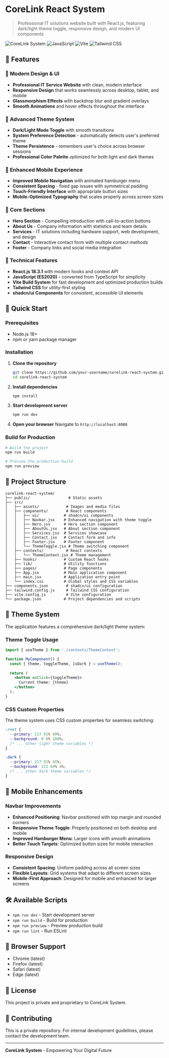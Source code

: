 # CoreLink React System

> Professional IT solutions website built with React.js, featuring dark/light theme toggle, responsive design, and modern UI components

![CoreLink System](https://img.shields.io/badge/React-18.3.1-blue.svg)
![JavaScript](https://img.shields.io/badge/JavaScript-ES2020-yellow.svg)
![Vite](https://img.shields.io/badge/Vite-5.4.10-purple.svg)
![Tailwind CSS](https://img.shields.io/badge/Tailwind%20CSS-3.4.11-blue.svg)

## 🌟 Features

### 🎨 **Modern Design & UI**
- **Professional IT Service Website** with clean, modern interface
- **Responsive Design** that works seamlessly across desktop, tablet, and mobile
- **Glassmorphism Effects** with backdrop blur and gradient overlays
- **Smooth Animations** and hover effects throughout the interface

### 🌙 **Advanced Theme System**
- **Dark/Light Mode Toggle** with smooth transitions
- **System Preference Detection** - automatically detects user's preferred theme
- **Theme Persistence** - remembers user's choice across browser sessions
- **Professional Color Palette** optimized for both light and dark themes

### 📱 **Enhanced Mobile Experience**
- **Improved Mobile Navigation** with animated hamburger menu
- **Consistent Spacing** - fixed gap issues with symmetrical padding
- **Touch-Friendly Interface** with appropriate button sizes
- **Mobile-Optimized Typography** that scales properly across screen sizes

### 🎯 **Core Sections**
- **Hero Section** - Compelling introduction with call-to-action buttons
- **About Us** - Company information with statistics and team details
- **Services** - IT solutions including hardware support, web development, and design
- **Contact** - Interactive contact form with multiple contact methods
- **Footer** - Company links and social media integration

### 🔧 **Technical Features**
- **React.js 18.3.1** with modern hooks and context API
- **JavaScript (ES2020)** - converted from TypeScript for simplicity
- **Vite Build System** for fast development and optimized production builds
- **Tailwind CSS** for utility-first styling
- **shadcn/ui Components** for consistent, accessible UI elements

## 🚀 Quick Start

### Prerequisites
- Node.js 18+ 
- npm or yarn package manager

### Installation

1. **Clone the repository**
   ```bash
   git clone https://github.com/your-username/corelink-react-system.git
   cd corelink-react-system
   ```

2. **Install dependencies**
   ```bash
   npm install
   ```

3. **Start development server**
   ```bash
   npm run dev
   ```

4. **Open your browser**
   Navigate to `http://localhost:8080`

### Build for Production

```bash
# Build the project
npm run build

# Preview the production build
npm run preview
```

## 📁 Project Structure

```
corelink-react-system/
├── public/                 # Static assets
├── src/
│   ├── assets/            # Images and media files
│   ├── components/        # React components
│   │   ├── ui/           # shadcn/ui components
│   │   ├── Navbar.jsx    # Enhanced navigation with theme toggle
│   │   ├── Hero.jsx      # Hero section component
│   │   ├── AboutUs.jsx   # About section component
│   │   ├── Services.jsx  # Services showcase
│   │   ├── Contact.jsx   # Contact form and info
│   │   ├── Footer.jsx    # Footer component
│   │   └── ThemeToggle.jsx # Theme switching component
│   ├── contexts/          # React contexts
│   │   └── ThemeContext.jsx # Theme management
│   ├── hooks/            # Custom React hooks
│   ├── lib/              # Utility functions
│   ├── pages/            # Page components
│   ├── App.jsx           # Main application component
│   ├── main.jsx          # Application entry point
│   └── index.css         # Global styles and CSS variables
├── components.json        # shadcn/ui configuration
├── tailwind.config.js     # Tailwind CSS configuration
├── vite.config.js         # Vite configuration
└── package.json          # Project dependencies and scripts
```

## 🎨 Theme System

The application features a comprehensive dark/light theme system:

### Theme Toggle Usage
```jsx
import { useTheme } from './contexts/ThemeContext';

function MyComponent() {
  const { theme, toggleTheme, isDark } = useTheme();
  
  return (
    <button onClick={toggleTheme}>
      Current theme: {theme}
    </button>
  );
}
```

### CSS Custom Properties
The theme system uses CSS custom properties for seamless switching:

```css
:root {
  --primary: 217 91% 60%;
  --background: 0 0% 100%;
  /* ... other light theme variables */
}

.dark {
  --primary: 217 91% 65%;
  --background: 222 84% 4%;
  /* ... other dark theme variables */
}
```

## 📱 Mobile Enhancements

### Navbar Improvements
- **Enhanced Positioning**: Navbar positioned with top margin and rounded corners
- **Responsive Theme Toggle**: Properly positioned on both desktop and mobile
- **Improved Hamburger Menu**: Larger icons with smooth animations
- **Better Touch Targets**: Optimized button sizes for mobile interaction

### Responsive Design
- **Consistent Spacing**: Uniform padding across all screen sizes
- **Flexible Layouts**: Grid systems that adapt to different screen sizes
- **Mobile-First Approach**: Designed for mobile and enhanced for larger screens

## 🛠️ Available Scripts

- `npm run dev` - Start development server
- `npm run build` - Build for production
- `npm run preview` - Preview production build
- `npm run lint` - Run ESLint

## 🎯 Browser Support

- Chrome (latest)
- Firefox (latest)
- Safari (latest)
- Edge (latest)

## 📄 License

This project is private and proprietary to CoreLink System.

## 🤝 Contributing

This is a private repository. For internal development guidelines, please contact the development team.

---

**CoreLink System** - Empowering Your Digital Future
